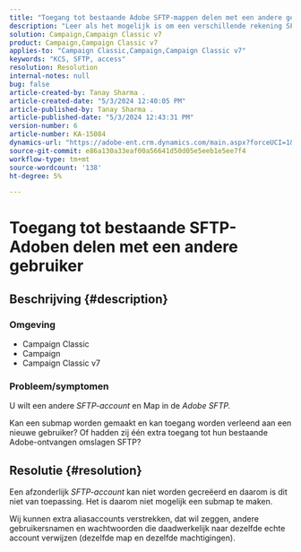 ```yaml
---
title: "Toegang tot bestaande Adobe SFTP-mappen delen met een andere gebruiker"
description: "Leer als het mogelijk is om een verschillende rekening SFTP en Omslag binnen de Adobe SFTP te delen."
solution: Campaign,Campaign Classic v7
product: Campaign,Campaign Classic v7
applies-to: "Campaign Classic,Campaign,Campaign Classic v7"
keywords: "KCS, SFTP, access"
resolution: Resolution
internal-notes: null
bug: false
article-created-by: Tanay Sharma .
article-created-date: "5/3/2024 12:40:05 PM"
article-published-by: Tanay Sharma .
article-published-date: "5/3/2024 12:43:31 PM"
version-number: 6
article-number: KA-15084
dynamics-url: "https://adobe-ent.crm.dynamics.com/main.aspx?forceUCI=1&pagetype=entityrecord&etn=knowledgearticle&id=8e86db3d-4a09-ef11-9f8a-6045bd026dc7"
source-git-commit: e86a130a33eaf00a56641d50d05e5eeb1e5ee7f4
workflow-type: tm+mt
source-wordcount: '138'
ht-degree: 5%

---
```


# Toegang tot bestaande SFTP-Adoben delen met een andere gebruiker

## Beschrijving {#description}


### <b>Omgeving</b>

- Campaign Classic
- Campaign
- Campaign Classic v7


### <b>Probleem/symptomen</b>

U wilt een andere *SFTP-account* en Map in de *Adobe SFTP.*

Kan een submap worden gemaakt en kan toegang worden verleend aan een nieuwe gebruiker? Of hadden zij één extra toegang tot hun bestaande Adobe-ontvangen omslagen SFTP?


## Resolutie {#resolution}


Een afzonderlijk *SFTP-account* kan niet worden gecreëerd en daarom is dit niet van toepassing. Het is daarom niet mogelijk een submap te maken.

Wij kunnen extra aliasaccounts verstrekken, dat wil zeggen, andere gebruikersnamen en wachtwoorden die daadwerkelijk naar dezelfde echte account verwijzen (dezelfde map en dezelfde machtigingen).
